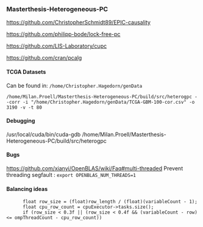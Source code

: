 ### Masterthesis-Heterogeneous-PC

https://github.com/ChristopherSchmidt89/EPIC-causality

https://github.com/philipp-bode/lock-free-pc

https://github.com/LIS-Laboratory/cupc

https://github.com/cran/pcalg

#### TCGA Datasets
Can be found in: `/home/Christopher.Hagedorn/genData`

`/home/Milan.Proell/Masterthesis-Heterogeneous-PC/build/src/heterogpc --corr -i "/home/Christopher.Hagedorn/genData/TCGA-GBM-100-cor.csv" -o 3190 -v -t 80`
 
#### Debugging
/usr/local/cuda/bin/cuda-gdb /home/Milan.Proell/Masterthesis-Heterogeneous-PC/build/src/heterogpc

#### Bugs
https://github.com/xianyi/OpenBLAS/wiki/Faq#multi-threaded
Prevent threading segfault : `export OPENBLAS_NUM_THREADS=1`


#### Balancing ideas

```
      float row_size = (float)row_length / (float)(variableCount - 1);
      float cpu_row_count = cpuExecutor->tasks.size();
      if (row_size < 0.3f || (row_size < 0.4f && (variableCount - row) <= ompThreadCount - cpu_row_count))
```